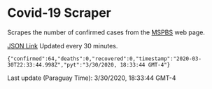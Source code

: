 # Covid-19 Scraper

Scrapes the number of confirmed cases from the [MSPBS](https://www.mspbs.gov.py/covid-19.php) web page.

[JSON Link](https://jmayalag.github.io/covid19-scrape/cases.json)
Updated every 30 minutes.
```
{"confirmed":64,"deaths":0,"recovered":0,"timestamp":"2020-03-30T22:33:44.998Z","pyt":"3/30/2020, 18:33:44 GMT-4"}
```
Last update (Paraguay Time): 3/30/2020, 18:33:44 GMT-4